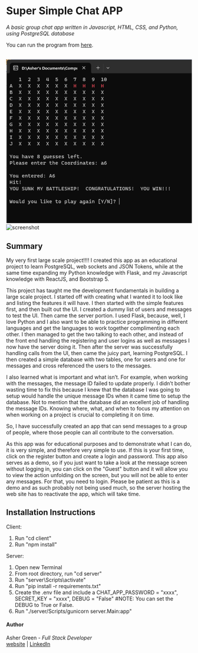 # **Super Simple Chat APP**

*A basic group chat app written in Javascript, HTML, CSS, and Python, using PostgreSQL database*

You can run the program from [here](https://replit.com/@AsherGreen/Simple-Battleship-1).
<br /><br />

![screenshot](battleship_screenshot.png)
![screenshot](Screenshot3.png)

## **Summary**

My very first large scale project!!!!  I created this app as an educational project to learn PostgreSQL, web sockets and JSON Tokens, while at the same time expanding my Python knowledge with Flask, and my Javascript knowledge with ReactJS, and Bootstrap 5.

This project has taught me the development fundamentals in building a large scale project.  I started off with creating what I wanted it to look like and listing the features it will have.  I then started with the simple features first, and then built out the UI.  I created a dummy list of users and messages to test the UI.  Then came the server portion.  I used Flask, because, well, I love Python and I also want to be able to practice programming in different languages and get the languages to work together complimenting each other.  I then managed to get the two talking to each other, and instead of the front end handling the registering and user logins as well as messages I now have the server doing it.  Then after the server was successfully handling calls from the UI, then came the juicy part, learning PostgreSQL.  I then created a simple database with two tables, one for users and one for messages and cross referenced the users to the messages.

I also learned what is important and what isn’t.  For example, when working with the messages, the message ID failed to update properly.  I didn’t bother wasting time to fix this because I knew that the database I was going to setup would handle the unique message IDs when it came time to setup the database.  Not to mention that the database did an excellent job of handling the message IDs.  Knowing where, what, and when to focus my attention on when working on a project is crucial to completing it on time.

So, I have successfully created an app that can send messages to a group of people, where those people can all contribute to the conversation.

As this app was for educational purposes and to demonstrate what I can do, it is very simple, and therefore very simple to use.  If this is your first time, click on the register button and create a login and password.  This app also serves as a demo, so if you just want to take a look at the message screen without logging in, you can click on the "Guest" button and it will allow you to view the action unfolding on the screen, but you will not be able to enter any messages.  For that, you need to login.  Please be patient as this is a demo and as such probably not being used much, so the server hosting the web site has to reactivate the app, which will take time.

## Installation Instructions

Client:

1. Run "cd client"
2. Run "npm install"

Server:

1. Open new Terminal
2. From root directory, run "cd server"
3. Run "server\Scripts\activate"
4. Run "pip install -r requirements.txt"
5. Create the .env file and include a CHAT_APP_PASSWORD = "xxxx", SECRET_KEY = "xxxx", DEBUG = "False"  #NOTE: You can set the DEBUG to True or False.
6. Run "./server/Scripts/gunicorn server.Main:app"

#### **Author**

Asher Green - *Full Stack Developer* \
[website](http://www.ashergreen.ca) | [LinkedIn](https://www.linkedin.com/in/asher-green-6a96551/)
